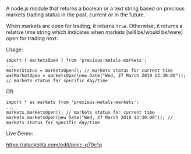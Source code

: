 
A node.js module that returns a boolean or a text string based on precious markets trading status in the past, current or in the future.

When markets are open for trading, it returns <code>true</code>. Otherwise, it returns a relative time string which indicates when markets [will be/would be/were] open for trading next.

Usage:
```
import { marketsOpen } from 'precious-metals-markets';
...
marketStatus = marketsOpen(); // markets status for current time
wasMarketOpen = marketsOpen(new Date("Wed, 27 March 2019 13:30:00")); // markets status for specific day/time
```
OR
```
import * as markets from 'precious-metals-markets';
...
markets.marketsOpen(); // markets status for current time
markets.marketsOpen(new Date("Wed, 27 March 2019 13:30:00")); // markets status for specific day/time
```

Live Demo:

https://stackblitz.com/edit/ionic-q79c1g
